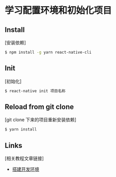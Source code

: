 学习配置环境和初始化项目
===

Install
-------
[安装依赖]

```bash
$ npm install -g yarn react-native-cli
```

Init
-------
[初始化]

```bash
$ react-native init 项目名称
```

Reload from git clone
-------
[git clone 下来的项目重新安装依赖]

```bash
$ yarn install
```

Links
-------
[相关教程文章链接]

* [搭建开发环境](http://reactnative.cn/docs/0.42/getting-started.html)
